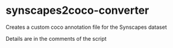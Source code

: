 # synscapes2coco-converter
Creates a custom coco annotation file for the Synscapes dataset

Details are in the comments of the script
